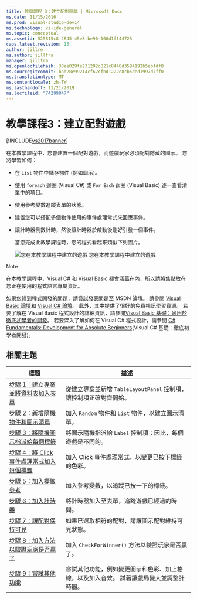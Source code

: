 ```yaml
---
title: 教學課程 3：建立配對遊戲 | Microsoft Docs
ms.date: 11/15/2016
ms.prod: visual-studio-dev14
ms.technology: vs-ide-general
ms.topic: conceptual
ms.assetid: 525815c8-2845-45e8-be96-100d1f144725
caps.latest.revision: 15
author: jillre
ms.author: jillfra
manager: jillfra
ms.openlocfilehash: 30ee029fe231202c821c8448d3594192b5ebfdf8
ms.sourcegitcommit: bad28e99214cf62cfbd1222e8cb5ded1997d7ff0
ms.translationtype: MT
ms.contentlocale: zh-TW
ms.lasthandoff: 11/21/2019
ms.locfileid: "74299847"
---
```

# <a name="tutorial-3-create-a-matching-game"></a>教學課程3：建立配對遊戲
[!INCLUDE[vs2017banner](../includes/vs2017banner.md)]

在本教學課程中，您會建置一個配對遊戲，而遊戲玩家必須配對隱藏的圖示。 您將學習如何：

- 在 `List` 物件中儲存物件 (例如圖示)。

- 使用 `foreach` 迴圈 (Visual C#) 或 `For Each` 迴圈 (Visual Basic) 逐一查看清單中的項目。

- 使用參考變數追蹤表單的狀態。

- 建置您可以搭配多個物件使用的事件處理常式來回應事件。

- 讓計時器倒數計時，然後讓計時器於啟動後剛好引發一個事件。

  當您完成此教學課程時，您的程式看起來類似下列圖片。

  ![您在本教學課程中建立的遊戲](../ide/media/express-finishedgame.png "Express_FinishedGame") 您在本教學課程中建立的遊戲

> [!NOTE]
> 在本教學課程中，Visual C# 和 Visual Basic 都會涵蓋在內，所以請將焦點放在您正在使用的程式語言專屬資訊。

 如果您碰到程式開發的問題，請嘗試發表問題至 MSDN 論壇。 請參閱 [Visual Basic 論壇](https://social.msdn.microsoft.com/Forums/en-US/home)和 [Visual C# 論壇](https://social.msdn.microsoft.com/Forums/en-US/home)。 此外，其中提供了很好的免費視訊學習資源。 若要了解在 Visual Basic 程式設計的詳細資訊，請參閱[Visual Basic 基礎：適用於徹底初學者的開發](https://channel9.msdn.com/Series/Visual-Basic-Development-for-Absolute-Beginners)。 若要深入了解如何在 Visual C# 程式設計，請參閱 [C# Fundamentals: Development for Absolute Beginners](https://channel9.msdn.com/Series/C-Sharp-Fundamentals-Development-for-Absolute-Beginners)(Visual C# 基礎：徹底初學者開發)。

## <a name="related-topics"></a>相關主題

|標題|描述|
|-----------|-----------------|
|[步驟 1：建立專案並將資料表加入表單](../ide/step-1-create-a-project-and-add-a-table-to-your-form.md)|從建立專案並新增 `TableLayoutPanel` 控制項，讓控制項正確對齊開始。|
|[步驟 2：新增隨機物件和圖示清單](../ide/step-2-add-a-random-object-and-a-list-of-icons.md)|加入 `Random` 物件和 `List` 物件，以建立圖示清單。|
|[步驟 3：將隨機圖示指派給每個標籤](../ide/step-3-assign-a-random-icon-to-each-label.md)|將圖示隨機指派給 `Label` 控制項；因此，每個遊戲是不同的。|
|[步驟 4：將 Click 事件處理常式加入每個標籤](../ide/step-4-add-a-click-event-handler-to-each-label.md)|加入 Click 事件處理常式，以變更已按下標籤的色彩。|
|[步驟 5：加入標籤參考](../ide/step-5-add-label-references.md)|加入參考變數，以追蹤已按一下的標籤。|
|[步驟 6：加入計時器](../ide/step-6-add-a-timer.md)|將計時器加入至表單，追蹤遊戲已經過的時間。|
|[步驟 7：讓配對保持可見](../ide/step-7-keep-pairs-visible.md)|如果已選取相符的配對，請讓圖示配對維持可見狀態。|
|[步驟 8：加入方法以驗證玩家是否贏了](../ide/step-8-add-a-method-to-verify-whether-the-player-won.md)|加入 `CheckForWinner()` 方法以驗證玩家是否贏了。|
|[步驟 9：嘗試其他功能](../ide/step-9-try-other-features.md)|嘗試其他功能，例如變更圖示和色彩、加上格線，以及加入音效。 試著讓戲局變大並調整計時器。|
